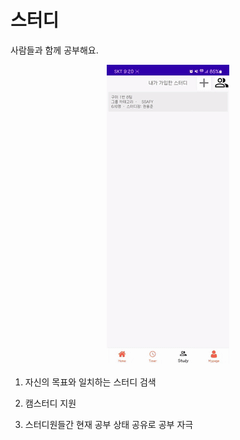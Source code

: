 # 스터디

사람들과 함께 공부해요.

<div align="center">
    <img src="../gif/스터디.gif"/>
</div>

1. 자신의 목표와 일치하는 스터디 검색

2. 캠스터디 지원

3. 스터디원들간 현재 공부 상태 공유로 공부 자극
